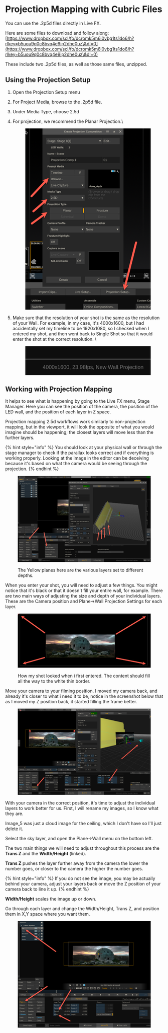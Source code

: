 # Projection Mapping with Cubric Files

You can use the .2p5d files directly in Live FX.&#x20;

Here are some files to download and follow along:\
[https://www.dropbox.com/scl/fo/dcromk5m6i0vbg1ts1do6/h?rlkey=b5uou9q0c8bvq4e9ip2dhe0uz\&dl=0](https://www.dropbox.com/scl/fo/dcromk5m6i0vbg1ts1do6/h?rlkey=b5uou9q0c8bvq4e9ip2dhe0uz\&dl=0)

These include two .2p5d files, as well as those same files, unzipped.&#x20;

## Using the Projection Setup

1. Open the Projection Setup menu
2. For Project Media, browse to the .2p5d file.
3. Under Media Type, choose 2.5d
4.  For projection, we recommend the Planar Projection.\


    <figure><img src="../.gitbook/assets/image (225).png" alt=""><figcaption></figcaption></figure>


5.  Make sure that the resolution of your shot is the same as the resolution of your Wall. For example, in my case, it's 4000x1600, but I had accidentally set my timeline to be 1920x1080, so I checked when I entered my shot, and then went back to Single Shot so that it would enter the shot at the correct resolution. \


    <figure><img src="../.gitbook/assets/image (226).png" alt=""><figcaption></figcaption></figure>



## Working with Projection Mapping

It helps to see what is happening by going to the Live FX menu, Stage Manager. Here you can see the position of the camera, the position of the LED wall, and the position of each layer in Z space.&#x20;

Projection mapping 2.5d workflows work similarly to non-projection mapping, but in the viewport, it will look the opposite of what you would imagine should be happening; the closest layers will move less than the further layers.

{% hint style="info" %}
You should look at your physical wall or through the stage manager to check if the parallax looks correct and if everything is working properly. Looking at the image in the editor can be deceiving because it's based on what the camera would be seeing through the projection.&#x20;
{% endhint %}

<figure><img src="../.gitbook/assets/image (227).png" alt=""><figcaption><p>The Yellow planes here are the various layers set to different depths. </p></figcaption></figure>

When you enter your shot, you will need to adjust a few things. You might notice that it's black or that it doesn't fill your entire wall, for example. There are two main ways of adjusting the size and depth of your individual layers. These are the Camera position and Plane->Wall Projection Settings for each layer.&#x20;

<figure><img src="../.gitbook/assets/image (228).png" alt=""><figcaption><p>How my shot looked when i first entered. The content should fill all the way to the white thin border.</p></figcaption></figure>

Move your camera to your filming position. I moved my camera back, and already it's closer to what i need it to be, notice in the screenshot below that as I moved my Z position back, it started filling the frame better.&#x20;

<figure><img src="../.gitbook/assets/image (229).png" alt=""><figcaption></figcaption></figure>

With your camera in the correct position, it's time to adjust the individual layers to work better for us. First, I will rename my images, so I know what they are.&#x20;

Image\_5 was just a cloud image for the ceiling, which I don't have so I'll just delete it.&#x20;

Select the sky layer, and open the Plane->Wall menu on the bottom left.&#x20;

The two main things we will need to adjust throughout this process are the **Trans Z** and the **Width/Height** (linked).&#x20;

**Trans Z** pushes the layer further away from the camera the lower the number goes, or closer to the camera the higher the number goes.&#x20;

{% hint style="info" %}
If you do not see the image, you may be actually behind your camera, adjust your layers back or move the Z position of your camera back to line it up.&#x20;
{% endhint %}

**Width/Height** scales the image up or down.&#x20;

Go through each layer and change the Width/Height, Trans Z, and position them in X,Y space where you want them.&#x20;

<figure><img src="../.gitbook/assets/image (230).png" alt=""><figcaption></figcaption></figure>
